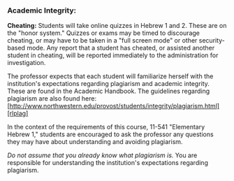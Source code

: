 ### Academic Integrity:

**Cheating:** Students will take online quizzes in Hebrew 1 and 2. These are on the "honor system." Quizzes or exams may be timed to discourage cheating, or may have to be taken in a "full screen mode" or other security-based mode. Any report that a student has cheated, or assisted another student in cheating, will be reported immediately to the administration for investigation.

The professor expects that each student will familiarize herself with the institution's expectations regarding plagiarism and academic integrity. These are found in the Academic Handbook. The guidelines regarding plagiarism are also found here:
[http://www.northwestern.edu/provost/students/integrity/plagiarism.html][rlplag]

In the context of the requirements of this course, 11-541 "Elementary Hebrew 1," students are encouraged to ask the professor any questions they may have about understanding and avoiding plagiarism.

*Do not assume that you already know what plagiarism is.* You are responsible for understanding the institution's expectations regarding plagiarism.

[rlplag]: http://www.northwestern.edu/provost/students/integrity/plagiarism.html